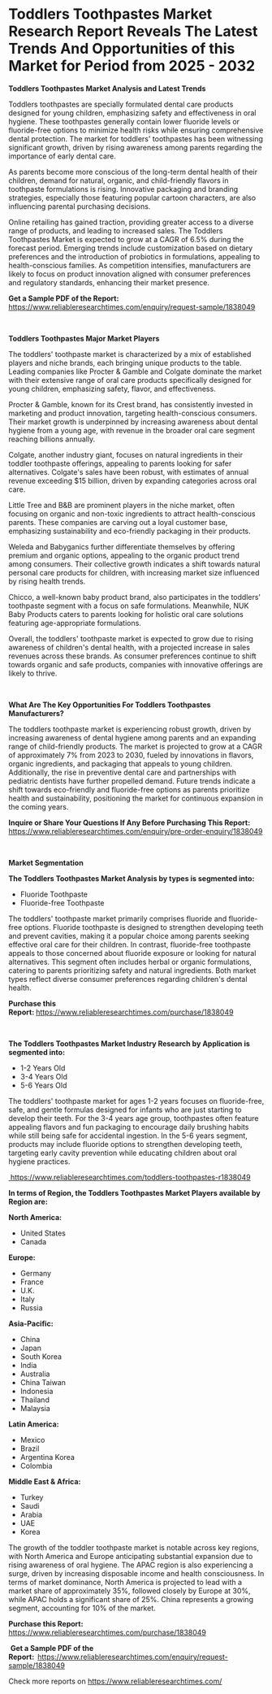 <p><h1>Toddlers Toothpastes Market Research Report Reveals The Latest Trends And Opportunities of this Market for Period from 2025 - 2032</h1></p><p><strong>Toddlers Toothpastes Market Analysis and Latest Trends</strong></p>
<p><p>Toddlers toothpastes are specially formulated dental care products designed for young children, emphasizing safety and effectiveness in oral hygiene. These toothpastes generally contain lower fluoride levels or fluoride-free options to minimize health risks while ensuring comprehensive dental protection. The market for toddlers' toothpastes has been witnessing significant growth, driven by rising awareness among parents regarding the importance of early dental care. </p><p>As parents become more conscious of the long-term dental health of their children, demand for natural, organic, and child-friendly flavors in toothpaste formulations is rising. Innovative packaging and branding strategies, especially those featuring popular cartoon characters, are also influencing parental purchasing decisions. </p><p>Online retailing has gained traction, providing greater access to a diverse range of products, and leading to increased sales. The Toddlers Toothpastes Market is expected to grow at a CAGR of 6.5% during the forecast period. Emerging trends include customization based on dietary preferences and the introduction of probiotics in formulations, appealing to health-conscious families. As competition intensifies, manufacturers are likely to focus on product innovation aligned with consumer preferences and regulatory standards, enhancing their market presence.</p></p>
<p><strong>Get a Sample PDF of the Report:&nbsp;</strong> <a href="https://www.reliableresearchtimes.com/enquiry/request-sample/1838049?utm_campaign=2345&utm_medium=2&utm_source=Github&utm_content=ia&utm_term=10022025&utm_id=toddlers-toothpastes">https://www.reliableresearchtimes.com/enquiry/request-sample/1838049</a></p>
<p>&nbsp;</p>
<p><strong>Toddlers Toothpastes Major Market Players</strong></p>
<p><p>The toddlers' toothpaste market is characterized by a mix of established players and niche brands, each bringing unique products to the table. Leading companies like Procter & Gamble and Colgate dominate the market with their extensive range of oral care products specifically designed for young children, emphasizing safety, flavor, and effectiveness.</p><p>Procter & Gamble, known for its Crest brand, has consistently invested in marketing and product innovation, targeting health-conscious consumers. Their market growth is underpinned by increasing awareness about dental hygiene from a young age, with revenue in the broader oral care segment reaching billions annually.</p><p>Colgate, another industry giant, focuses on natural ingredients in their toddler toothpaste offerings, appealing to parents looking for safer alternatives. Colgate's sales have been robust, with estimates of annual revenue exceeding $15 billion, driven by expanding categories across oral care.</p><p>Little Tree and B&B are prominent players in the niche market, often focusing on organic and non-toxic ingredients to attract health-conscious parents. These companies are carving out a loyal customer base, emphasizing sustainability and eco-friendly packaging in their products. </p><p>Weleda and Babyganics further differentiate themselves by offering premium and organic options, appealing to the organic product trend among consumers. Their collective growth indicates a shift towards natural personal care products for children, with increasing market size influenced by rising health trends.</p><p>Chicco, a well-known baby product brand, also participates in the toddlers' toothpaste segment with a focus on safe formulations. Meanwhile, NUK Baby Products caters to parents looking for holistic oral care solutions featuring age-appropriate formulations.</p><p>Overall, the toddlers' toothpaste market is expected to grow due to rising awareness of children's dental health, with a projected increase in sales revenues across these brands. As consumer preferences continue to shift towards organic and safe products, companies with innovative offerings are likely to thrive.</p></p>
<p>&nbsp;</p>
<p><strong>What Are The Key Opportunities For Toddlers Toothpastes Manufacturers?</strong></p>
<p><p>The toddlers toothpaste market is experiencing robust growth, driven by increasing awareness of dental hygiene among parents and an expanding range of child-friendly products. The market is projected to grow at a CAGR of approximately 7% from 2023 to 2030, fueled by innovations in flavors, organic ingredients, and packaging that appeals to young children. Additionally, the rise in preventive dental care and partnerships with pediatric dentists have further propelled demand. Future trends indicate a shift towards eco-friendly and fluoride-free options as parents prioritize health and sustainability, positioning the market for continuous expansion in the coming years.</p></p>
<p><strong>Inquire or Share Your Questions If Any Before Purchasing This Report:</strong> <a href="https://www.reliableresearchtimes.com/enquiry/pre-order-enquiry/1838049?utm_campaign=2345&utm_medium=2&utm_source=Github&utm_content=ia&utm_term=10022025&utm_id=toddlers-toothpastes">https://www.reliableresearchtimes.com/enquiry/pre-order-enquiry/1838049</a></p>
<p>&nbsp;</p>
<p><strong>Market Segmentation</strong></p>
<p><strong>The Toddlers Toothpastes Market Analysis by types is segmented into:</strong></p>
<p><ul><li>Fluoride Toothpaste</li><li>Fluoride-free Toothpaste</li></ul></p>
<p><p>The toddlers' toothpaste market primarily comprises fluoride and fluoride-free options. Fluoride toothpaste is designed to strengthen developing teeth and prevent cavities, making it a popular choice among parents seeking effective oral care for their children. In contrast, fluoride-free toothpaste appeals to those concerned about fluoride exposure or looking for natural alternatives. This segment often includes herbal or organic formulations, catering to parents prioritizing safety and natural ingredients. Both market types reflect diverse consumer preferences regarding children's dental health.</p></p>
<p><strong>Purchase this Report:&nbsp;</strong><a href="https://www.reliableresearchtimes.com/purchase/1838049?utm_campaign=2345&utm_medium=2&utm_source=Github&utm_content=ia&utm_term=10022025&utm_id=toddlers-toothpastes">https://www.reliableresearchtimes.com/purchase/1838049</a></p>
<p>&nbsp;</p>
<p><strong>The Toddlers Toothpastes Market Industry Research by Application is segmented into:</strong></p>
<p><ul><li>1-2 Years Old</li><li>3-4 Years Old</li><li>5-6 Years Old</li></ul></p>
<p><p>The toddlers' toothpaste market for ages 1-2 years focuses on fluoride-free, safe, and gentle formulas designed for infants who are just starting to develop their teeth. For the 3-4 years age group, toothpastes often feature appealing flavors and fun packaging to encourage daily brushing habits while still being safe for accidental ingestion. In the 5-6 years segment, products may include fluoride options to strengthen developing teeth, targeting early cavity prevention while educating children about oral hygiene practices.</p></p>
<p><a href="https://www.reliableresearchtimes.com/toddlers-toothpastes-r1838049?utm_campaign=2345&utm_medium=2&utm_source=Github&utm_content=ia&utm_term=10022025&utm_id=toddlers-toothpastes">&nbsp;https://www.reliableresearchtimes.com/toddlers-toothpastes-r1838049</a></p>
<p><strong>In terms of Region, the Toddlers Toothpastes Market Players available by Region are:</strong></p>
<p>
    <p> <strong> North America: </strong>
        <ul>
            <li>United States</li>
            <li>Canada</li>
        </ul>
        </p> 
    <p> <strong> Europe: </strong>
        <ul>
            <li>Germany</li>
            <li>France</li>
            <li>U.K.</li>
            <li>Italy</li>
            <li>Russia</li>
        </ul>
        </p> 
    <p> <strong> Asia-Pacific: </strong>
        <ul>
            <li>China</li>
            <li>Japan</li>
            <li>South Korea</li>
            <li>India</li>
            <li>Australia</li>
            <li>China Taiwan</li>
            <li>Indonesia</li>
            <li>Thailand</li>
            <li>Malaysia</li>
        </ul>
        </p> 
    <p> <strong> Latin America: </strong>
        <ul>
            <li>Mexico</li>
            <li>Brazil</li>
            <li>Argentina Korea</li>
            <li>Colombia</li>
        </ul>
        </p> 
    <p> <strong> Middle East & Africa: </strong>
        <ul>
            <li>Turkey</li>
            <li>Saudi</li>
            <li>Arabia</li>
            <li>UAE</li>
            <li>Korea</li>
        </ul>
    </p>
    </p>
<p><p>The growth of the toddler toothpaste market is notable across key regions, with North America and Europe anticipating substantial expansion due to rising awareness of oral hygiene. The APAC region is also experiencing a surge, driven by increasing disposable income and health consciousness. In terms of market dominance, North America is projected to lead with a market share of approximately 35%, followed closely by Europe at 30%, while APAC holds a significant share of 25%. China represents a growing segment, accounting for 10% of the market.</p></p>
<p><strong>Purchase this Report: </strong><a href="https://www.reliableresearchtimes.com/purchase/1838049?utm_campaign=2345&utm_medium=2&utm_source=Github&utm_content=ia&utm_term=10022025&utm_id=toddlers-toothpastes">https://www.reliableresearchtimes.com/purchase/1838049</a></p>
<p>&nbsp;<strong>Get a Sample PDF of the Report:&nbsp;&nbsp;</strong><a href="https://www.reliableresearchtimes.com/enquiry/request-sample/1838049?utm_campaign=2345&utm_medium=2&utm_source=Github&utm_content=ia&utm_term=10022025&utm_id=toddlers-toothpastes">https://www.reliableresearchtimes.com/enquiry/request-sample/1838049</a></p>
<p><strong></strong></p>
<p>Check more reports on <a href="https://www.reliableresearchtimes.com/?utm_campaign=2345&utm_medium=2&utm_source=Github&utm_content=ia&utm_term=10022025&utm_id=toddlers-toothpastes">https://www.reliableresearchtimes.com/</a></p>